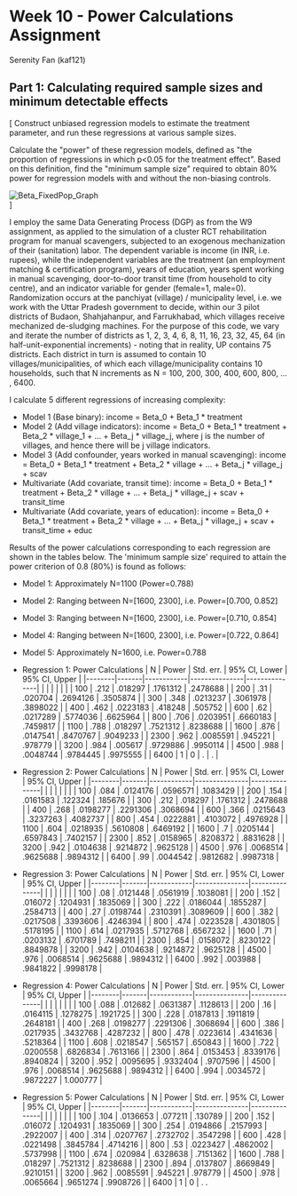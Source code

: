 # Week 10 - Power Calculations Assignment 
Serenity Fan (kaf121)

## Part 1: Calculating required sample sizes and minimum detectable effects 

[
Construct unbiased regression models to estimate the treatment parameter, and run these regressions at various sample sizes.

Calculate the "power" of these regression models, defined as "the proportion of regressions in which p<0.05 for the treatment effect". Based on this definition, find the "minimum sample size" required to obtain 80% power for regression models with and without the non-biasing controls.

![Beta_FixedPop_Graph](beta_graph_fixed.png)  
] 

I employ the same Data Generating Process (DGP) as from the W9 assignment, as applied to the simulation of a cluster RCT rehabilitation program for manual scavengers, subjected to an exogenous mechanization of their (sanitation) labor. The dependent variable is income (in INR, i.e. rupees), while the independent variables are the treatment (an employment matching & certification program), years of education, years spent working in manual scavenging, door-to-door transit time (from household to city centre), and an indicator variable for gender (female=1, male=0). Randomization occurs at the panchiyat (village) / municipality level, i.e. we work with the Uttar Pradesh government to decide, within our 3 pilot districts of Budaon, Shahjahanpur, and Farrukhabad, which villages receive mechanized de-sludging machines. For the purpose of this code, we vary and iterate the number of districts as 1, 2, 3, 4, 6, 8, 11, 16, 23, 32, 45, 64 (in half-unit-exponential increments) - noting that in reality, UP contains 75 districts. Each district in turn is assumed to contain 10 villages/municipalities, of which each village/municipality contains 10 households, such that N increments as N = 100, 200, 300, 400, 600, 800, ... , 6400. 

I calculate 5 different regressions of increasing complexity: 
* Model 1 (Base binary): 
income = Beta_0 + Beta_1 * treatment
* Model 2 (Add village indicators): 
income = Beta_0 + Beta_1 * treatment + Beta_2 * village_1 + ... + Beta_j * village_j, where j is the number of villages, and hence there will be j village indicators. 
* Model 3 (Add confounder, years worked in manual scavenging): 
income = Beta_0 + Beta_1 * treatment + Beta_2 * village + ... + Beta_j * village_j + scav 
* Multivariate (Add covariate, transit time): 
income = Beta_0 + Beta_1 * treatment + Beta_2 * village + ... + Beta_j * village_j + scav + transit_time
* Multivariate (Add covariate, years of education): 
income = Beta_0 + Beta_1 * treatment + Beta_2 * village + ... + Beta_j * village_j + scav + transit_time + educ

Results of the power calculations corresponding to each regression are shown in the tables below. The 'minimum sample size' required to attain the power criterion of 0.8 (80%) is found as follows: 

* Model 1: Approximately N=1100 (Power=0.788)
* Model 2: Ranging between N=[1600, 2300], i.e. Power=[0.700, 0.852]
* Model 3: Ranging between N=[1600, 2300], i.e. Power=[0.710, 0.854]
* Model 4: Ranging between N=[1600, 2300], i.e. Power=[0.722, 0.864]
* Model 5: Approximately N=1600, i.e. Power=0.788 

* Regression 1: Power Calculations 
|   N    | Power |  Std. err. | 95% CI, Lower | 95% CI, Upper |
|--------|-------|------------|---------------|---------------|
|        |       |            |               |               |
|  100   |  .212 |  .018297   |  .1761312     |  .2478688     |
|  200   |  .31  |  .020704   |  .2694126     |  .3505874     |
|  300   |  .348 |  .0213237  |  .3061978     |  .3898022     |
|  400   |  .462 |  .0223183  |  .418248      |  .505752      |
|  600   |  .62  |  .0217289  |  .5774036     |  .6625964     |
|  800   |  .706 |  .0203951  |  .6660183     |  .7459817     |
|  1100  |  .788 |   .018297  |  .7521312     |  .8238688     |
|  1600  |  .876 |  .0147541  |  .8470767     |  .9049233     |
|  2300  |  .962 |  .0085591  |  .945221      |  .978779      |
|  3200  |  .984 |   .005617  |  .9729886     |  .9950114     |
|  4500  |  .988 |  .0048744  |  .9784445     |  .9975555     | 
|  6400  |     1 |         0  |         .     |         .     | 

   
* Regression 2: Power Calculations 
|   N    | Power |  Std. err. | 95% CI, Lower | 95% CI, Upper |
|--------|-------|------------|---------------|---------------|
|        |       |            |               |               |
|  100   |  .084 |  .0124176  |  .0596571     |  .1083429     |
|  200   |  .154 |  .0161583  |  .122324      |  .185676      |
|  300   |  .212 |  .018297   |  .1761312     |  .2478688     |
|  400   |  .268 |  .0198277  |  .2291306     |  .3068694     | 
|  600   |  .366 |  .0215643  |  .3237263     |  .4082737     |
|  800   |  .454 |  .0222881  |  .4103072     |  .4976928     |
|  1100  |  .604 |  .0218935  |  .5610808     |  .6469192     |
|  1600  |  .7   |  .0205144  |  .6597843     |  .7402157     |
|  2300  |  .852 |  .0158965  |  .8208372     |  .8831628     |
|  3200  |  .942 |  .0104638  |  .9214872     |  .9625128     |
|  4500  |  .976 |  .0068514  |  .9625688     |  .9894312     |
|  6400  |  .99  |  .0044542  |  .9812682     |  .9987318     |


* Regression 3: Power Calculations 
|   N    | Power |  Std. err. | 95% CI, Lower | 95% CI, Upper |
|--------|-------|------------|---------------|---------------|
|        |       |            |               |               | 
|  100   |  .08  |  .0121448  |  .0561919     |  .1038081     |
|  200   |  .152 |  .016072   |  .1204931     |  .1835069     |
|  300   |  .222 |  .0186044  |  .1855287     |  .2584713     | 
|  400   |  .27  |  .0198744  |  .2310391     |  .3089609     | 
|  600   |  .382 |  .0217508  |  .3393606     |  .4246394     | 
|  800   |  .474 |  .0223528  |  .4301805     |  .5178195     |
|  1100  |  .614 |  .0217935  |  .5712768     |  .6567232     | 
|  1600  |  .71  |  .0203132  |  .6701789     |  .7498211     |
|  2300  |  .854 |  .0158072  |  .8230122     |  .8849878     |
|  3200  |  .942 |  .0104638  |  .9214872     |  .9625128     |
|  4500  |  .976 |  .0068514  |  .9625688     |  .9894312     |
|  6400  |  .992 |  .003988   |  .9841822     |  .9998178     | 

* Regression 4: Power Calculations 
|   N    | Power |  Std. err. | 95% CI, Lower | 95% CI, Upper |
|--------|-------|------------|---------------|---------------|
|        |       |            |               |               | 
|  100   |  .088 |  .012682   |  .0631387     |  .1128613     | 
|  200   |  .16  |  .0164115  |  .1278275     |  .1921725     |
|  300   |  .228 |  .0187813  |  .1911819     |  .2648181     |
|  400   |  .268 |  .0198277  |  .2291306     |  .3068694     |
|  600   |  .386 |  .0217935  |  .3432768     |  .4287232     | 
|  800   |  .478 |  .0223614  |  .4341636     |  .5218364     |
|  1100  |  .608 |  .0218547  |  .565157      |  .650843      |
|  1600  |  .722 |  .0200558  |  .6826834     |  .7613166     |
|  2300  |  .864 |  .0153453  |  .8339176     |  .8940824     | 
|  3200  |  .952 |  .0095695  |  .9332404     |  .9707596     |
|  4500  |  .976 |  .0068514  |  .9625688     |  .9894312     |
|  6400  |  .994 |  .0034572  |  .9872227     | 1.000777      |

* Regression 5: Power Calculations 
|   N    | Power |  Std. err. | 95% CI, Lower | 95% CI, Upper |
|--------|-------|------------|---------------|---------------|
|        |       |            |               |               | 
|   100  |  .104 |  .0136653  |  .077211      |  .130789      |
|   200  |  .152 |  .016072   |  .1204931     |  .1835069     | 
|   300  |  .254 |  .0194866  |  .2157993     |  .2922007     |
|   400  |  .314 |  .0207767  |  .2732702     |  .3547298     |
|   600  |  .428 |  .0221498  |  .3845784     |  .4714216     |
|   800  |  .53  |  .0223427  |  .4862002     |  .5737998     |
|   1100 |  .674 |  .020984   |  .6328638     |  .7151362     |
|   1600 |  .788 |  .018297   |  .7521312     |  .8238688     |
|   2300 |  .894 |  .0137807  |  .8669849     |  .9210151     |
|   3200 |  .962 |  .0085591  |  .945221      |  .978779      |
|   4500 |  .978 |  .0065664  |  .9651274     |  .9908726     |
|   6400 |     1 |         0  |         .               .



